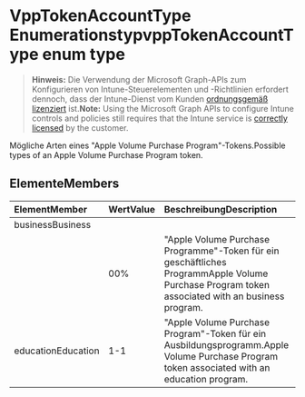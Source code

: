 # <a name="vpptokenaccounttype-enum-type"></a><span data-ttu-id="4290b-101">VppTokenAccountType Enumerationstyp</span><span class="sxs-lookup"><span data-stu-id="4290b-101">vppTokenAccountType enum type</span></span>

> <span data-ttu-id="4290b-102">**Hinweis:** Die Verwendung der Microsoft Graph-APIs zum Konfigurieren von Intune-Steuerelementen und -Richtlinien erfordert dennoch, dass der Intune-Dienst vom Kunden [ordnungsgemäß lizenziert](https://go.microsoft.com/fwlink/?linkid=839381) ist.</span><span class="sxs-lookup"><span data-stu-id="4290b-102">**Note:** Using the Microsoft Graph APIs to configure Intune controls and policies still requires that the Intune service is [correctly licensed](https://go.microsoft.com/fwlink/?linkid=839381) by the customer.</span></span>

<span data-ttu-id="4290b-103">Mögliche Arten eines "Apple Volume Purchase Program"-Tokens.</span><span class="sxs-lookup"><span data-stu-id="4290b-103">Possible types of an Apple Volume Purchase Program token.</span></span>
## <a name="members"></a><span data-ttu-id="4290b-104">Elemente</span><span class="sxs-lookup"><span data-stu-id="4290b-104">Members</span></span>
|<span data-ttu-id="4290b-105">Element</span><span class="sxs-lookup"><span data-stu-id="4290b-105">Member</span></span>|<span data-ttu-id="4290b-106">Wert</span><span class="sxs-lookup"><span data-stu-id="4290b-106">Value</span></span>|<span data-ttu-id="4290b-107">Beschreibung</span><span class="sxs-lookup"><span data-stu-id="4290b-107">Description</span></span>|
|:---|:---|:---|
|<span data-ttu-id="4290b-108">business</span><span class="sxs-lookup"><span data-stu-id="4290b-108">Business
</span></span>|<span data-ttu-id="4290b-109">0</span><span class="sxs-lookup"><span data-stu-id="4290b-109">0%</span></span>|<span data-ttu-id="4290b-110">"Apple Volume Purchase Programme"-Token für ein geschäftliches Programm</span><span class="sxs-lookup"><span data-stu-id="4290b-110">Apple Volume Purchase Program token associated with an business program.</span></span>|
|<span data-ttu-id="4290b-111">education</span><span class="sxs-lookup"><span data-stu-id="4290b-111">Education</span></span>|<span data-ttu-id="4290b-112">1</span><span class="sxs-lookup"><span data-stu-id="4290b-112">-1</span></span>|<span data-ttu-id="4290b-113">"Apple Volume Purchase Program"-Token für ein Ausbildungsprogramm.</span><span class="sxs-lookup"><span data-stu-id="4290b-113">Apple Volume Purchase Program token associated with an education program.</span></span>|








